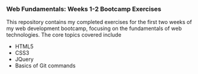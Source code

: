 ### Web Fundamentals: Weeks 1-2 Bootcamp Exercises

This repository contains my completed exercises for the first two weeks of my web development bootcamp, focusing on the fundamentals of web technologies. 
The core topics covered include 
- HTML5 
- CSS3
- JQuery
- Basics of Git commands
